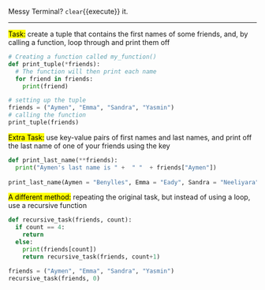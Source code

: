Messy Terminal? `clear`{{execute}} it.
<hr>

<mark>Task:</mark> create a tuple that contains the first names of some friends, and, by calling a function, loop through and print them off

```python
# Creating a function called my_function()
def print_tuple(*friends): 
  # The function will then print each name
  for friend in friends:
    print(friend)

# setting up the tuple
friends = ("Aymen", "Emma", "Sandra", "Yasmin")
# calling the function
print_tuple(friends) 
```

<mark>Extra Task:</mark> use key-value pairs of first names and last names, and print off the last name of one of your friends using the key

```python
def print_last_name(**friends):
  print("Aymen's last name is " +  " "  + friends["Aymen"])
  
print_last_name(Aymen = "Benylles", Emma = "Eady", Sandra = "Neeliyara", Yasmin = "Cooper")
```

<mark>A different method:</mark> repeating the original task, but instead of using a loop, use a recursive function

```python
def recursive_task(friends, count):
  if count == 4:
    return
  else:
    print(friends[count])
    return recursive_task(friends, count+1)

friends = ("Aymen", "Emma", "Sandra", "Yasmin")
recursive_task(friends, 0)

```
